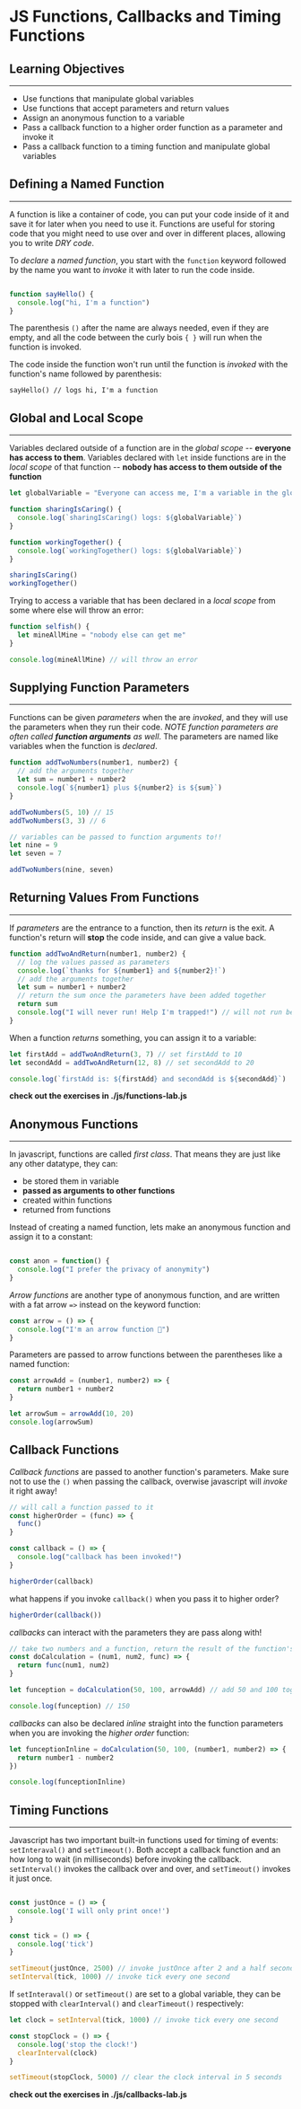 # JS Functions, Callbacks and Timing Functions

## Learning Objectives
___

* Use functions that manipulate global variables  
* Use functions that accept parameters and return values
* Assign an anonymous function to a variable
* Pass a callback function to a higher order function as a parameter and invoke it
* Pass a callback function to a timing function and manipulate global variables

## Defining a Named Function
___

A function is like a container of code, you can put your code inside of it and save it for later when you need to use it. Functions are useful for storing code that you might need to use over and over in different places, allowing you to write *DRY code*.

To *declare* a *named function*, you start with the `function` keyword followed by the name you want to *invoke* it with later to run the code inside.

```javascript

function sayHello() {
  console.log("hi, I'm a function")
}
```

The parenthesis `()` after the name are always needed, even if they are empty, and all the code between the curly bois `{ }` will run when the function is invoked.

The code inside the function won't run until the function is *invoked* with the function's name followed by parenthesis:

```javascipt
sayHello() // logs hi, I'm a function
```

## Global and Local Scope
___

Variables declared outside of a function are in the *global scope* -- **everyone has access to them**. Variables declared with `let` inside functions are in the *local scope* of that function -- **nobody has access to them outside of the function**

```javascript 
let globalVariable = "Everyone can access me, I'm a variable in the global scope!"

function sharingIsCaring() {
  console.log(`sharingIsCaring() logs: ${globalVariable}`)
}

function workingTogether() {
  console.log(`workingTogether() logs: ${globalVariable}`)
}

sharingIsCaring() 
workingTogether()
```

Trying to access a variable that has been declared in a *local scope* from some where else will throw an error:

```javascript
function selfish() {
  let mineAllMine = "nobody else can get me"
}

console.log(mineAllMine) // will throw an error
```

## Supplying Function Parameters 
___

Functions can be given *parameters* when the are *invoked*, and they will use the parameters when they run their code. *NOTE function parameters are often called **function arguments** as well*. The parameters are named like variables when the function is *declared*.

```javascript
function addTwoNumbers(number1, number2) {
  // add the arguments together
  let sum = number1 + number2
  console.log(`${number1} plus ${number2} is ${sum}`)
}

addTwoNumbers(5, 10) // 15
addTwoNumbers(3, 3) // 6

// variables can be passed to function arguments to!!
let nine = 9
let seven = 7

addTwoNumbers(nine, seven)

```

## Returning Values From Functions
---

If *parameters* are the entrance to a function, then its *return* is the exit. A function's return will **stop** the code inside, and can give a value back.

```javascript
function addTwoAndReturn(number1, number2) {
  // log the values passed as parameters
  console.log(`thanks for ${number1} and ${number2}!`)
  // add the arguments together
  let sum = number1 + number2
  // return the sum once the parameters have been added together
  return sum
  console.log("I will never run! Help I'm trapped!") // will not run because it is after the return
}
```

When a function *returns* something, you can assign it to a variable:

```javascript
let firstAdd = addTwoAndReturn(3, 7) // set firstAdd to 10
let secondAdd = addTwoAndReturn(12, 8) // set secondAdd to 20

console.log(`firstAdd is: ${firstAdd} and secondAdd is ${secondAdd}`)
```

**check out the exercises in ./js/functions-lab.js**


## Anonymous Functions
---

In javascript, functions are called *first class*. That means they are just like any other datatype, they can:

* be stored them in variable
* **passed as arguments to other functions**
* created within functions
* returned from functions

Instead of creating a named function, lets make an anonymous function and assign it to a constant:

```javascript 

const anon = function() {
  console.log("I prefer the privacy of anonymity")
}
```

*Arrow functions* are another type of anonymous function, and are written with a fat arrow `=>` instead on the keyword function: 

```javascript
const arrow = () => {
  console.log("I'm an arrow function 🏹")
}
```

Parameters are passed to arrow functions between the parentheses like a named function:

```javascript
const arrowAdd = (number1, number2) => {
  return number1 + number2
}

let arrowSum = arrowAdd(10, 20)
console.log(arrowSum)
```

## Callback Functions

*Callback functions* are passed to another function's parameters. Make sure not to use the `()` when passing the callback, overwise javascript will *invoke* it right away!

```javascript
// will call a function passed to it
const higherOrder = (func) => {
  func()
} 

const callback = () => {
  console.log("callback has been invoked!")
}

higherOrder(callback)
```

what happens if you invoke `callback()` when you pass it to higher order?

```javascript
higherOrder(callback())
```

*callbacks* can interact with the parameters they are pass along with!

```javascript
// take two numbers and a function, return the result of the function's operation on the numbers
const doCalculation = (num1, num2, func) => {
  return func(num1, num2)
}

let funception = doCalculation(50, 100, arrowAdd) // add 50 and 100 together with arrowAdd

console.log(funception) // 150
```

*callbacks* can also be declared *inline* straight into the function parameters when you are invoking the *higher order* function:

```javascript
let funceptionInline = doCalculation(50, 100, (number1, number2) => {
  return number1 - number2
})

console.log(funceptionInline)
```

## Timing Functions
---

Javascript has two important built-in functions used for timing of events: `setInteraval()` and `setTimeout()`. Both accept a callback function and an how long to wait (in milliseconds) before invoking the callback. `setInterval()` invokes the callback over and over, and `setTimeout()` invokes it just once.

```javascript

const justOnce = () => {
  console.log('I will only print once!')
}

const tick = () => {
  console.log('tick')
}

setTimeout(justOnce, 2500) // invoke justOnce after 2 and a half seconds
setInterval(tick, 1000) // invoke tick every one second
```

If `setInteraval()` or `setTimeout()` are set to a global variable, they can be stopped with `clearInterval()` and `clearTimeout()` respectively:

```javascript
let clock = setInterval(tick, 1000) // invoke tick every one second

const stopClock = () => {
  console.log('stop the clock!')
  clearInterval(clock)
}

setTimeout(stopClock, 5000) // clear the clock interval in 5 seconds
```

**check out the exercises in ./js/callbacks-lab.js**